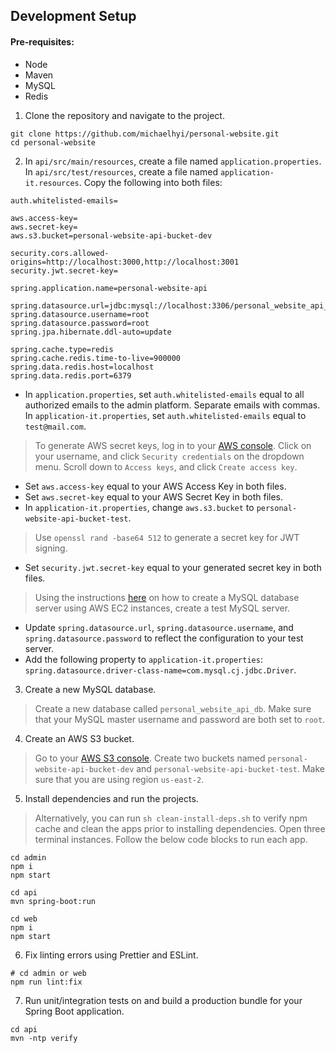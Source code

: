 ## Development Setup

#### Pre-requisites:

- Node
- Maven
- MySQL 
- Redis 

1. Clone the repository and navigate to the project.

```shell
git clone https://github.com/michaelhyi/personal-website.git
cd personal-website
```

2. In `api/src/main/resources`, create a file named `application.properties`. In `api/src/test/resources`, create a file named `application-it.resources`. Copy the following into both files:

```shell
auth.whitelisted-emails=

aws.access-key=
aws.secret-key=
aws.s3.bucket=personal-website-api-bucket-dev

security.cors.allowed-origins=http://localhost:3000,http://localhost:3001
security.jwt.secret-key=

spring.application.name=personal-website-api

spring.datasource.url=jdbc:mysql://localhost:3306/personal_website_api_db
spring.datasource.username=root
spring.datasource.password=root
spring.jpa.hibernate.ddl-auto=update

spring.cache.type=redis
spring.cache.redis.time-to-live=900000
spring.data.redis.host=localhost
spring.data.redis.port=6379
```

- In `application.properties`, set `auth.whitelisted-emails` equal to all authorized emails to the admin platform. Separate emails with commas. In `application-it.properties`, set `auth.whitelisted-emails` equal to `test@mail.com`.

> To generate AWS secret keys, log in to your [AWS console](https://aws.amazon.com/). Click on your username, and click `Security credentials` on the dropdown menu. Scroll down to `Access keys`, and click `Create access key`.

- Set `aws.access-key` equal to your AWS Access Key in both files.
- Set `aws.secret-key` equal to your AWS Secret Key in both files.
- In `application-it.properties`, change `aws.s3.bucket` to `personal-website-api-bucket-test`.

> Use `openssl rand -base64 512` to generate a secret key for JWT signing.

- Set `security.jwt.secret-key` equal to your generated secret key in both files.

> Using the instructions [here](https://github.com/michaelhyi/personal-website/blob/prod/DEPLOY.md) on how to create a MySQL database server using AWS EC2 instances, create a test MySQL server. 
- Update `spring.datasource.url`, `spring.datasource.username`, and `spring.datasource.password` to reflect the configuration to your test server.
- Add the following property to `application-it.properties`: `spring.datasource.driver-class-name=com.mysql.cj.jdbc.Driver`.

3. Create a new MySQL database. 

> Create a new database called `personal_website_api_db`. Make sure that your MySQL master username and password are both set to `root`.

4. Create an AWS S3 bucket.

> Go to your [AWS S3 console](https://s3.console.aws.amazon.com/s3/home?region=us-east-2#). Create two buckets named `personal-website-api-bucket-dev` and `personal-website-api-bucket-test`. Make sure that you are using region `us-east-2`.

5. Install dependencies and run the projects.

> Alternatively, you can run `sh clean-install-deps.sh` to verify npm cache and clean the apps prior to installing dependencies.
> Open three terminal instances. Follow the below code blocks to run each app.

```shell
cd admin
npm i
npm start
```

```shell
cd api
mvn spring-boot:run
```

```shell
cd web
npm i
npm start
```

6. Fix linting errors using Prettier and ESLint.

```shell
# cd admin or web
npm run lint:fix
```

7. Run unit/integration tests on and build a production bundle for your Spring Boot application.
```shell
cd api
mvn -ntp verify
```
